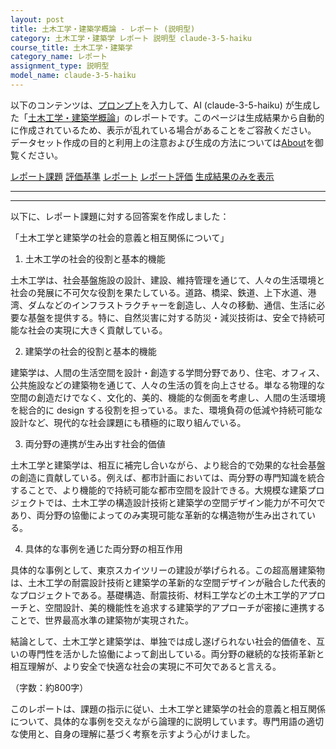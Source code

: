 ```yaml
---
layout: post
title: 土木工学・建築学概論 - レポート (説明型)
category: 土木工学・建築学 レポート 説明型 claude-3-5-haiku
course_title: 土木工学・建築学
category_name: レポート
assignment_type: 説明型
model_name: claude-3-5-haiku
---
```


以下のコンテンツは、[プロンプト](https://github.com/takedatoshiyuki/synthetic_assignments/tree/main/generated/土木工学・建築学/claude-3-5-haiku/prompt_レポート-説明型.md)を入力して、AI (claude-3-5-haiku) が生成した「[土木工学・建築学概論](/contents/土木工学・建築学/)」のレポートです。このページは生成結果から自動的に作成されているため、表示が乱れている場合があることをご容赦ください。
データセット作成の目的と利用上の注意および生成の方法については[About](/About)を御覧ください。

[レポート課題](../レポート課題-説明型)
[評価基準](../評価基準-説明型)
[レポート](../レポート-説明型)
[レポート評価](../レポート評価-説明型)
[生成結果のみを表示](https://github.com/takedatoshiyuki/synthetic_assignments/tree/main/generated/土木工学・建築学/claude-3-5-haiku/レポート-説明型.md)
  

***
***
  
以下に、レポート課題に対する回答案を作成しました：

「土木工学と建築学の社会的意義と相互関係について」

1. 土木工学の社会的役割と基本的機能

土木工学は、社会基盤施設の設計、建設、維持管理を通じて、人々の生活環境と社会の発展に不可欠な役割を果たしている。道路、橋梁、鉄道、上下水道、港湾、ダムなどのインフラストラクチャーを創造し、人々の移動、通信、生活に必要な基盤を提供する。特に、自然災害に対する防災・減災技術は、安全で持続可能な社会の実現に大きく貢献している。

2. 建築学の社会的役割と基本的機能

建築学は、人間の生活空間を設計・創造する学問分野であり、住宅、オフィス、公共施設などの建築物を通じて、人々の生活の質を向上させる。単なる物理的な空間の創造だけでなく、文化的、美的、機能的な側面を考慮し、人間の生活環境を総合的に design する役割を担っている。また、環境負荷の低減や持続可能な設計など、現代的な社会課題にも積極的に取り組んでいる。

3. 両分野の連携が生み出す社会的価値

土木工学と建築学は、相互に補完し合いながら、より総合的で効果的な社会基盤の創造に貢献している。例えば、都市計画においては、両分野の専門知識を統合することで、より機能的で持続可能な都市空間を設計できる。大規模な建築プロジェクトでは、土木工学の構造設計技術と建築学の空間デザイン能力が不可欠であり、両分野の協働によってのみ実現可能な革新的な構造物が生み出されている。

4. 具体的な事例を通じた両分野の相互作用

具体的な事例として、東京スカイツリーの建設が挙げられる。この超高層建築物は、土木工学の耐震設計技術と建築学の革新的な空間デザインが融合した代表的なプロジェクトである。基礎構造、耐震技術、材料工学などの土木工学的アプローチと、空間設計、美的機能性を追求する建築学的アプローチが密接に連携することで、世界最高水準の建築物が実現された。

結論として、土木工学と建築学は、単独では成し遂げられない社会的価値を、互いの専門性を活かした協働によって創出している。両分野の継続的な技術革新と相互理解が、より安全で快適な社会の実現に不可欠であると言える。

（字数：約800字）

このレポートは、課題の指示に従い、土木工学と建築学の社会的意義と相互関係について、具体的な事例を交えながら論理的に説明しています。専門用語の適切な使用と、自身の理解に基づく考察を示すよう心がけました。
